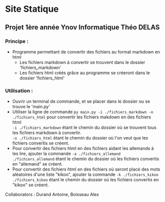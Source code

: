# Site Statique  
## Projet 1ère année Ynov Informatique Théo DELAS  

### Principe :  
+ Programme permettant de convertir des fichiers au format markdown en html
    + Les fichiers markdown à convertir se trouvent dans le dossier 'fichiers_markdown'  
    + Les fichiers html créés grâce au programme se créeront dans le dossier 'fichiers_html'  

### Utilisation :  
+ Ouvrir un terminal de commande, et se placer dans le dossier ou se trouve le 'main.py'  
+ Utiliser la ligne de commande `py main.py -i ./fichiers_markdown -o ./fichiers_html` pour convertir les fichiers makdown en des fichiers html   
`-i ./fichiers_markdown` étant le chemin du dossier où se trouvent tous les fichiers markdown à convertir.  
`-o ./fichiers_html` étant le chemin du dossier où l'on veut que les fichiers convertis se créent.  
+ Pour convertir des fichiers html en des fichiers aidant les allemands à les lire, ajouter la commande `-a ./fichiers_allemand`  
`./fichiers_allemand` étant le chemin du dossier où les fichiers convertis en "allemand" se créent.
+ Pour convertir des fichiers html en des fichiers où seront placé des mots aléatoires d'une liste "kikoo", ajouter la commande `-k ./fichiers_kikoo`  
`./fichiers_kikoo` étant le chemin du dossier où les fichiers convertis en "kikoo" se créent.



Collaborators : Durand Antoine, Boisseau Alex

